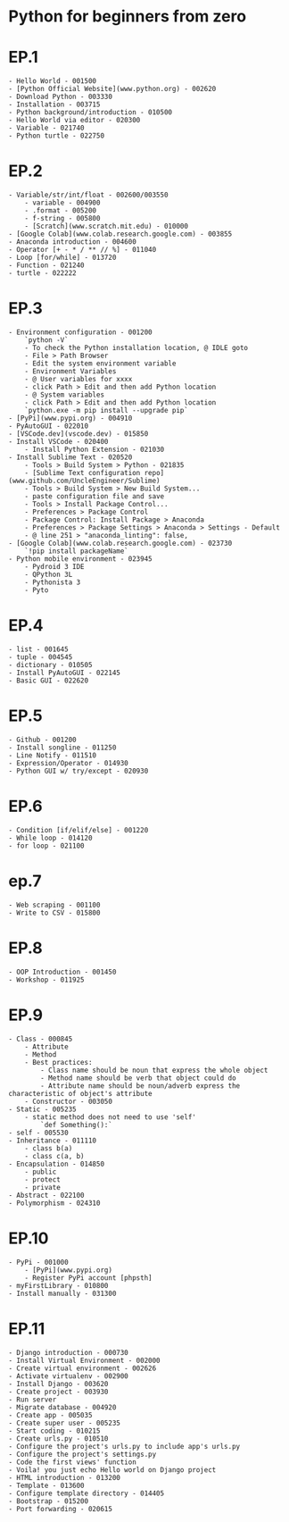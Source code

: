 # Python for beginners from zero

# EP.1
    - Hello World - 001500
    - [Python Official Website](www.python.org) - 002620
    - Download Python - 003330
    - Installation - 003715
    - Python background/introduction - 010500
    - Hello World via editor - 020300
    - Variable - 021740
    - Python turtle - 022750
# EP.2
    - Variable/str/int/float - 002600/003550
        - variable - 004900
        - .format - 005200
        - f-string - 005800
        - [Scratch](www.scratch.mit.edu) - 010000
    - [Google Colab](www.colab.research.google.com) - 003855
    - Anaconda introduction - 004600
    - Operator [+ - * / ** // %] - 011040
    - Loop [for/while] - 013720
    - Function - 021240
    - turtle - 022222
# EP.3
    - Environment configuration - 001200
	    `python -V`
	    - To check the Python installation location, @ IDLE goto 
	    - File > Path Browser
	    - Edit the system environment variable
	    - Environment Variables
	    - @ User variables for xxxx
	    - click Path > Edit and then add Python location
	    - @ System variables
	    - click Path > Edit and then add Python location
	    `python.exe -m pip install --upgrade pip`
    - [PyPi](www.pypi.org) - 004910
    - PyAutoGUI - 022010
    - [VSCode.dev](vscode.dev) - 015850
    - Install VSCode - 020400
	    - Install Python Extension - 021030
    - Install Sublime Text - 020520
	    - Tools > Build System > Python - 021835
	    - [Sublime Text configuration repo](www.github.com/UncleEngineer/Sublime)
	    - Tools > Build System > New Build System...
	    - paste configuration file and save
	    - Tools > Install Package Control...
	    - Preferences > Package Control
	    - Package Control: Install Package > Anaconda
	    - Preferences > Package Settings > Anaconda > Settings - Default
	    - @ line 251 > "anaconda_linting": false,
    - [Google Colab](www.colab.research.google.com) - 023730
	    `!pip install packageName`
    - Python mobile environment - 023945
	    - Pydroid 3 IDE
	    - QPython 3L
	    - Pythonista 3
	    - Pyto
# EP.4
    - list - 001645
    - tuple - 004545
    - dictionary - 010505
    - Install PyAutoGUI - 022145
    - Basic GUI - 022620
# EP.5
    - Github - 001200
    - Install songline - 011250
    - Line Notify - 011510
    - Expression/Operator - 014930
    - Python GUI w/ try/except - 020930
# EP.6
    - Condition [if/elif/else] - 001220
    - While loop - 014120
    - for loop - 021100
# ep.7
    - Web scraping - 001100
    - Write to CSV - 015800
# EP.8
    - OOP Introduction - 001450
    - Workshop - 011925
# EP.9
    - Class - 000845
        - Attribute
        - Method
        - Best practices:
            - Class name should be noun that express the whole object
            - Method name should be verb that object could do
            - Attribute name should be noun/adverb express the characteristic of object's attribute
        - Constructor - 003050
    - Static - 005235
        - static method does not need to use 'self'
            `def Something():`
    - self - 005530
    - Inheritance - 011110
        - class b(a)
        - class c(a, b)
    - Encapsulation - 014850
        - public
        - protect
        - private
    - Abstract - 022100
    - Polymorphism - 024310
# EP.10
    - PyPi - 001000
        - [PyPi](www.pypi.org)
        - Register PyPi account [phpsth]
    - myFirstLibrary - 010800
    - Install manually - 031300
# EP.11
    - Django introduction - 000730
    - Install Virtual Environment - 002000
    - Create virtual environment - 002626
    - Activate virtualenv - 002900
    - Install Django - 003620
    - Create project - 003930
    - Run server
    - Migrate database - 004920
    - Create app - 005035
    - Create super user - 005235
    - Start coding - 010215
    - Create urls.py - 010510
    - Configure the project's urls.py to include app's urls.py
    - Configure the project's settings.py
    - Code the first views' function
    - Voila! you just echo Hello world on Django project
    - HTML introduction - 013200
    - Template - 013600
    - Configure template directory - 014405
    - Bootstrap - 015200
    - Port forwarding - 020615